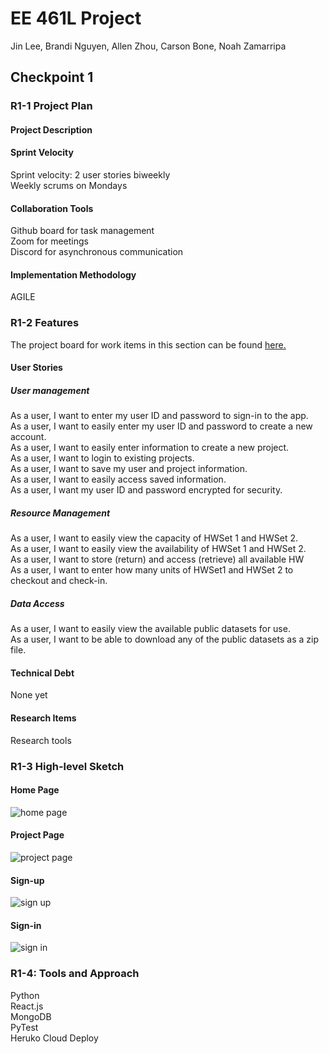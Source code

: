 # EE 461L Project
Jin Lee, Brandi Nguyen, Allen Zhou, Carson Bone, Noah Zamarripa  
## Checkpoint 1
### R1-1 Project Plan
#### Project Description

#### Sprint Velocity
Sprint velocity: 2 user stories biweekly  
Weekly scrums on Mondays
#### Collaboration Tools
Github board for task management  
Zoom for meetings  
Discord for asynchronous communication
#### Implementation Methodology
AGILE

### R1-2 Features
The project board for work items in this section can be found [here.](https://github.com/jin-lee-00/ee461l/projects/2)
#### User Stories
##### User management  
As a user, I want to enter my user ID and password to sign-in to the app.  
As a user, I want to easily enter my user ID and password to create a new account.  
As a user, I want to easily enter information to create a new project.  
As a user, I want to login to existing projects.  
As a user, I want to save my user and project information.  
As a user, I want to easily access saved information.  
As a user, I want my user ID and password encrypted for security. 
	
##### Resource Management  
As a user, I want to easily view the capacity of HWSet 1 and HWSet 2.  
As a user, I want to easily view the availability of HWSet 1 and HWSet 2.  
As a user, I want to store (return) and access (retrieve) all available HW  
As a user, I want to enter how many units of HWSet1 and HWSet 2 to checkout and check-in.

##### Data Access  
As a user, I want to easily view the available public datasets for use.  
As a user, I want to be able to download any of the public datasets as a zip file.

#### Technical Debt  
None yet
#### Research Items
Research tools

### R1-3 High-level Sketch
#### Home Page
![home page](https://user-images.githubusercontent.com/98115244/154193552-b4bad84f-7be6-4021-b0d7-0aad1de62584.png)
#### Project Page
![project page](https://user-images.githubusercontent.com/98115244/154193565-cddc3776-b1db-4d7e-a1d5-9b3045c76757.png)
#### Sign-up
![sign up](https://user-images.githubusercontent.com/98115244/154193573-b22b5ade-0e2a-4925-9035-e2b4660d4e50.png)
#### Sign-in 
![sign in](https://user-images.githubusercontent.com/98115244/154193583-5c3fe476-6739-4b32-8b91-3400480ea253.png)

### R1-4: Tools and Approach
Python  
React.js  
MongoDB  
PyTest  
Heruko Cloud Deploy
